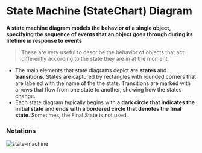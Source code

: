 # State Machine (StateChart) Diagram
**A  state machine diagram  models the behavior of a single object, specifying the sequence of events that an object goes through during its lifetime in response to events**
>These are very useful to describe the behavior of objects that act differently according to the state they are in at the moment

- The main elements that state diagrams depict are **states** and **transitions**. States are captured by rectangles with rounded corners that are labeled with the name of the the state. Transitions are marked with arrows that flow from one state to another, showing how the states change.
- Each state diagram typically begins with a **dark circle that indicates the initial state** and **ends with a bordered circle that denotes the final state**. Sometimes, the Final State is not used.
### Notations


![state-machine](https://github.com/venu-shastri/ooad-uml-knowledge/blob/master/images/State-Machine-Diagram_example.png)
<!--stackedit_data:
eyJoaXN0b3J5IjpbLTc3NDcyMTg1MiwtMTEyOTQzNzI1NF19
-->
